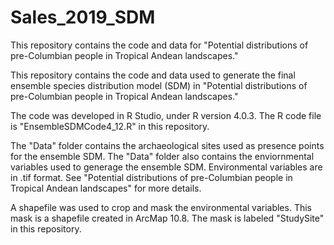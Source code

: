 # Sales_2019_SDM
This repository contains the code and data for "Potential distributions of pre-Columbian people in Tropical Andean landscapes."

This repository contains the code and data used to generate the final ensemble species distribution model (SDM) in "Potential distributions of pre-Columbian people in Tropical Andean landscapes." 

The code was developed in R Studio, under R version 4.0.3. The R code file is "EnsembleSDMCode4_12.R" in this repository. 

The "Data" folder contains the archaeological sites used as presence points for the ensemble SDM. 
The "Data" folder also contains the enviornmental variables used to generage the ensemble SDM. Environmental variables are in .tif format. See "Potential distributions of pre-Columbian people in Tropical Andean landscapes" for more details. 

A shapefile was used to crop and mask the environmental variables. This mask is a shapefile created in ArcMap 10.8. The mask is labeled "StudySite" in this repository. 
